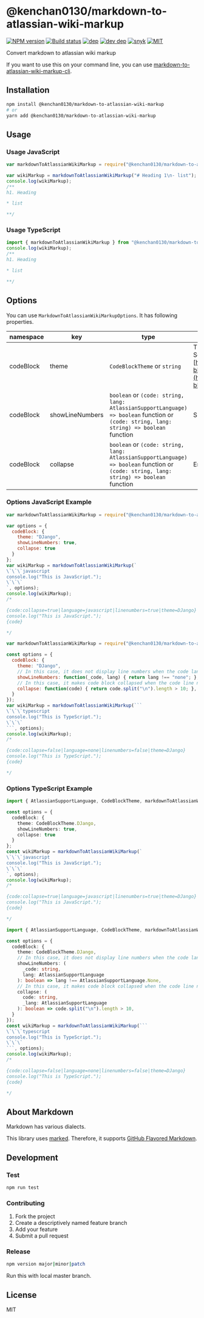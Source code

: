 # @kenchan0130/markdown-to-atlassian-wiki-markup

[![NPM version][npm-image]][npm-url]
[![Build status][travis-image]][travis-url]
[![dep][dep-image]][dev-dep-url]
[![dev dep][dev-dep-image]][dev-dep-url]
[![snyk][snyk-image]][snyk-url]
[![MIT][mit-image]][mit-url]

[npm-image]: https://img.shields.io/npm/v/@kenchan0130/markdown-to-atlassian-wiki-markup.svg
[npm-url]: https://www.npmjs.com/package/@kenchan0130/markdown-to-atlassian-wiki-markup

[travis-image]: https://badgen.net/travis/kenchan0130/markdown-to-atlassian-wiki-markup
[travis-url]: https://travis-ci.org/kenchan0130/markdown-to-atlassian-wiki-markup

[dep-image]: https://badgen.net/david/dep/kenchan0130/markdown-to-atlassian-wiki-markup?label=deps
[dep-url]: https://david-dm.org/kenchan0130/markdown-to-atlassian-wiki-markup

[dev-dep-image]: https://badgen.net/david/dep/kenchan0130/markdown-to-atlassian-wiki-markup?label=devDeps
[dev-dep-url]: https://david-dm.org/kenchan0130/markdown-to-atlassian-wiki-markup?type=dev

[snyk-image]: https://snyk.io/test/npm/@kenchan0130/markdown-to-atlassian-wiki-markup/badge.svg
[snyk-url]: https://snyk.io/test/npm/@kenchan0130/markdown-to-atlassian-wiki-markup

[mit-image]: https://badgen.net/npm/license/@kenchan0130/markdown-to-atlassian-wiki-markup
[mit-url]: https://github.com/kenchan0130/markdown-to-atlassian-wiki-markup/blob/master/LICENSE

Convert markdown to atlassian wiki markup

If you want to use this on your command line, you can use [markdown-to-atlassian-wiki-markup-cli](https://github.com/kenchan0130/markdown-to-atlassian-wiki-markup-cli).

## Installation

```sh
npm install @kenchan0130/markdown-to-atlassian-wiki-markup
# or
yarn add @kenchan0130/markdown-to-atlassian-wiki-markup
```

## Usage

### Usage JavaScript

```js
var markdownToAtlassianWikiMarkup = require("@kenchan0130/markdown-to-atlassian-wiki-markup").markdownToAtlassianWikiMarkup;

var wikiMarkup = markdownToAtlassianWikiMarkup("# Heading 1\n- list");
console.log(wikiMarkup);
/**
h1. Heading

* list

**/
```

### Usage TypeScript

```typescript
import { markdownToAtlassianWikiMarkup } from "@kenchan0130/markdown-to-atlassian-wiki-markup";
console.log(wikiMarkup);
/**
h1. Heading

* list

**/
```

## Options

You can use `MarkdownToAtlassianWikiMarkupOptions`.
It has following properties.

| namespace | key             | type                                                                                                                                    | description                                                                                                                                                              |
|-----------|-----------------|-----------------------------------------------------------------------------------------------------------------------------------------|--------------------------------------------------------------------------------------------------------------------------------------------------------------------------|
| codeBlock | theme           | `CodeBlockTheme` or `string`                                                                                                            | Theme of code block.<br>See also: [https://confluence.atlassian.com/doc/code-block-macro-139390.html](https://confluence.atlassian.com/doc/code-block-macro-139390.html) |
| codeBlock | showLineNumbers | `boolean` or `(code: string, lang: AtlassianSupportLanguage) => boolean` function or `(code: string, lang: string) => boolean` function | Show or not linenumbers of code block.                                                                                                                                   |
| codeBlock | collapse        | `boolean` or `(code: string, lang: AtlassianSupportLanguage) => boolean` function or `(code: string, lang: string) => boolean` function | Enable or not collapse of code block.                                                                                                                                    |

### Options JavaScript Example

```js
var markdownToAtlassianWikiMarkup = require("@kenchan0130/markdown-to-atlassian-wiki-markup").markdownToAtlassianWikiMarkup;

var options = {
  codeBlock: {
    theme: "DJango",
    showLineNumbers: true,
    collapse: true
  }
};
var wikiMarkup = markdownToAtlassianWikiMarkup(`
\`\`\`javascript
console.log("This is JavaScript.");
\`\`\`
`, options);
console.log(wikiMarkup);
/*

{code:collapse=true|language=javascript|linenumbers=true|theme=DJango}
console.log("This is JavaScript.");
{code}

*/
```

```js
var markdownToAtlassianWikiMarkup = require("@kenchan0130/markdown-to-atlassian-wiki-markup").markdownToAtlassianWikiMarkup;

const options = {
  codeBlock: {
    theme: "DJango",
    // In this case, it does not display line numbers when the code lang is none.
    showLineNumbers: function(_code, lang) { return lang !== "none"; },
    // In this case, it makes code block collapsed when the code line number more than 10.
    collapse: function(code) { return code.split("\n").length > 10; },
  }
});
var wikiMarkup = markdownToAtlassianWikiMarkup(```
\`\`\`typescript
console.log("This is TypeScript.");
\`\`\`
```, options);
console.log(wikiMarkup);
/*

{code:collapse=false|language=none|linenumbers=false|theme=DJango}
console.log("This is TypeScript.");
{code}

*/
```

### Options TypeScript Example

```typescript
import { AtlassianSupportLanguage, CodeBlockTheme, markdownToAtlassianWikiMarkup, MarkdownToAtlassianWikiMarkupOptions } from "@kenchan0130/markdown-to-atlassian-wiki-markup";

const options = {
  codeBlock: {
    theme: CodeBlockTheme.DJango,
    showLineNumbers: true,
    collapse: true
  }
};
const wikiMarkup = markdownToAtlassianWikiMarkup(`
\`\`\`javascript
console.log("This is JavaScript.");
\`\`\`
`, options);
console.log(wikiMarkup);
/*

{code:collapse=true|language=javascript|linenumbers=true|theme=DJango}
console.log("This is JavaScript.");
{code}

*/
```

```typescript
import { AtlassianSupportLanguage, CodeBlockTheme, markdownToAtlassianWikiMarkup, MarkdownToAtlassianWikiMarkupOptions } from "@kenchan0130/markdown-to-atlassian-wiki-markup";

const options = {
  codeBlock: {
    theme: CodeBlockTheme.DJango,
    // In this case, it does not display line numbers when the code lang is none.
    showLineNumbers: (
      _code: string,
      lang: AtlassianSupportLanguage
    ): boolean => lang !== AtlassianSupportLanguage.None,
    // In this case, it makes code block collapsed when the code line number more than 10.
    collapse: (
      code: string,
      _lang: AtlassianSupportLanguage
    ): boolean => code.split("\n").length > 10,
  }
});
const wikiMarkup = markdownToAtlassianWikiMarkup(```
\`\`\`typescript
console.log("This is TypeScript.");
\`\`\`
```, options);
console.log(wikiMarkup);
/*

{code:collapse=false|language=none|linenumbers=false|theme=DJango}
console.log("This is TypeScript.");
{code}

*/
```

## About Markdown

Markdown has various dialects.

This library uses [marked](https://github.com/markedjs/marked).
Therefore, it supports [GitHub Flavored Markdown](https://github.github.com/gfm/).

## Development

### Test

```sh
npm run test
```

### Contributing

1. Fork the project
2. Create a descriptively named feature branch
3. Add your feature
4. Submit a pull request

### Release

```sh
npm version major|minor|patch
```

Run this with local master branch.

## License

MIT
